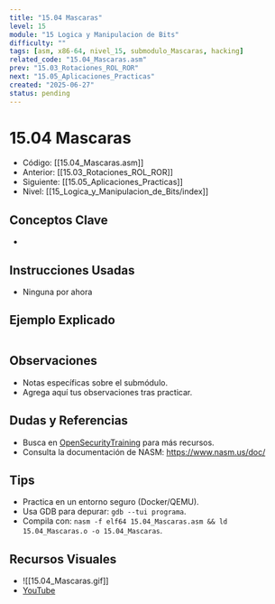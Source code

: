```yaml
---
title: "15.04 Mascaras"
level: 15
module: "15 Logica y Manipulacion de Bits"
difficulty: ""
tags: [asm, x86-64, nivel_15, submodulo_Mascaras, hacking]
related_code: "15.04_Mascaras.asm"
prev: "15.03_Rotaciones_ROL_ROR"
next: "15.05_Aplicaciones_Practicas"
created: "2025-06-27"
status: pending
---
```


# 15.04 Mascaras

- Código: [[15.04_Mascaras.asm]]  
- Anterior: [[15.03_Rotaciones_ROL_ROR]]  
- Siguiente: [[15.05_Aplicaciones_Practicas]]  
- Nivel: [[15_Logica_y_Manipulacion_de_Bits/index]]  

## Conceptos Clave
- 

## Instrucciones Usadas
- Ninguna por ahora

## Ejemplo Explicado
```asm

```

## Observaciones
- Notas específicas sobre el submódulo.
- Agrega aquí tus observaciones tras practicar.

## Dudas y Referencias
- Busca en [OpenSecurityTraining](https://opensecuritytraining.info/) para más recursos.
- Consulta la documentación de NASM: https://www.nasm.us/doc/

## Tips
- Practica en un entorno seguro (Docker/QEMU).
- Usa GDB para depurar: `gdb --tui programa`.
- Compila con: `nasm -f elf64 15.04_Mascaras.asm && ld 15.04_Mascaras.o -o 15.04_Mascaras`.

## Recursos Visuales
- ![[15.04_Mascaras.gif]]  
- [YouTube](https://youtube.com/placeholder)
